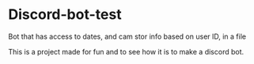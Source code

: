 # Discord-bot-test
Bot that has access to dates, and cam stor info based on user ID, in a file

This is a project made for fun and to see how it is to make a discord bot.
